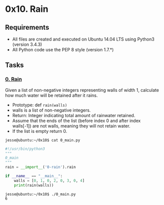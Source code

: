 # 0x10. Rain

## Requirements

- All files are created and executed on Ubuntu 14.04 LTS using Python3 (version 3.4.3)
- All Python code use the PEP 8 style (version 1.7.\*)

## Tasks

### [0. Rain](./0-rain.py)

Given a list of non-negative integers representing walls of width 1, calculate how much water will be retained after it rains.

- Prototype: def `rain(walls)`
- walls is a list of non-negative integers.
- Return: Integer indicating total amount of rainwater retained.
- Assume that the ends of the list (before index 0 and after index walls[-1]) are not walls, meaning they will not retain water.
- If the list is empty return 0.

```
jesse@ubuntu:~/0x10$ cat 0_main.py
```

```python
#!/usr/bin/python3
"""
0_main
"""
rain = __import__('0-rain').rain

if __name__ == "__main__":
    walls = [0, 1, 0, 2, 0, 3, 0, 4]
    print(rain(walls))
```

```
jesse@ubuntu:~/0x10$ ./0_main.py
6
```